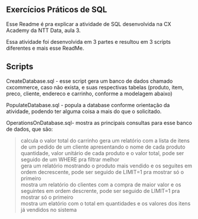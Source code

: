 Exercícios Práticos de SQL
------------------------------------

Esse Readme é pra explicar a atividade de SQL desenvolvida na CX Academy da NTT Data, aula 3.  

Essa atividade foi desenvolvida em 3 partes e resultou em 3 scripts diferentes e mais esse ReadMe.  

Scripts
--------------------------------------
CreateDatabase.sql - esse script gera um banco de dados chamado cxcommerce, caso não exista, e suas respectivas tabelas (produto, item, preco, cliente, endereco e carrinho, conforme a modelagem abaixo)

PopulateDatabase.sql - popula a database conforme orientação da atividade, podendo ter alguma coisa a mais do que o solicitado.  

OperationsOnDatabase.sql- mostra as principais consultas para esse banco de dados, que são:  

> calcula o valor total do carrinho
> gera um relatório com a lista de itens de um pedido de um cliente apresentando o nome de cada produto  
quantidade, valor unitário de cada produto e o valor total, pode ser seguido de um WHERE pra filtrar melhor   
> gera um relatório mostrando o produto mais vendido e os seguites em ordem decrescente, pode ser seguido de LIMIT=1 pra mostrar só o primeiro  
> mostra um relatório do clientes com a compra de maior valor e os seguintes em ordem descrente, pode ser seguido de LIMIT=1 pra mostrar só o primeiro  
> mostra um elatório com o total em quantidades e os valores dos itens já vendidos no sistema  
